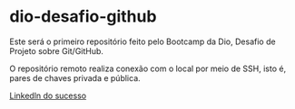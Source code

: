 # dio-desafio-github
Este será o primeiro repositório feito pelo Bootcamp da Dio, Desafio de Projeto sobre Git/GitHub.

O repositório remoto realiza conexão com o local por meio de SSH, isto é, pares de chaves privada e pública.

[Linkedln do sucesso](https://br.linkedin.com/in/felipe-delmondes)
